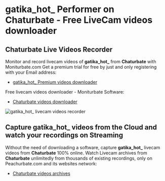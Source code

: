 # gatika_hot_ Performer on Chaturbate - Free LiveCam videos downloader

## Chaturbate Live Videos Recorder

Monitor and record livecam videos of **gatika_hot_** from **Chaturbate** with Moniturbate.com
Get a premium trial for free by just and only registering with your Email address:
* [gatika_hot_ Premium videos downloader](https://moniturbate.com/request-demo-licence-key.html)

Free livecam videos downloader - Moniturbate Software:
* [Chaturbate videos downloader](https://moniturbate.com/moniturbate-download-software.html)

![gatika_hot_ livecam videos recorder](https://peachurnet.com/templates/moniturbate-software.png)


## Capture gatika_hot_ videos from the Cloud and watch your recordings on Streaming

Without the need of downloading a software, capture **gatika_hot_** livecam videos from **Chaturbate** 100% online.
Watch Livecam archives from **Chaturbate** unlimitedly from thousands of existing recordings, only on Peachurbate.com and its websites network:
* [Chaturbate videos archives](https://peachurnet.com/)